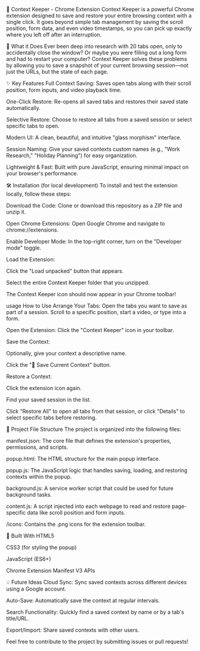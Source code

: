 📑 Context Keeper - Chrome Extension
Context Keeper is a powerful Chrome extension designed to save and restore your entire browsing context with a single click. It goes beyond simple tab management by saving the scroll position, form data, and even video timestamps, so you can pick up exactly where you left off after an interruption.

🚀 What it Does
Ever been deep into research with 20 tabs open, only to accidentally close the window? Or maybe you were filling out a long form and had to restart your computer? Context Keeper solves these problems by allowing you to save a snapshot of your current browsing session—not just the URLs, but the state of each page.

✨ Key Features
Full Context Saving: Saves open tabs along with their scroll position, form inputs, and video playback time.

One-Click Restore: Re-opens all saved tabs and restores their saved state automatically.

Selective Restore: Choose to restore all tabs from a saved session or select specific tabs to open.

Modern UI: A clean, beautiful, and intuitive "glass morphism" interface.

Session Naming: Give your saved contexts custom names (e.g., "Work Research," "Holiday Planning") for easy organization.

Lightweight & Fast: Built with pure JavaScript, ensuring minimal impact on your browser's performance.

🛠️ Installation (for local development)
To install and test the extension locally, follow these steps:

Download the Code: Clone or download this repository as a ZIP file and unzip it.

Open Chrome Extensions: Open Google Chrome and navigate to chrome://extensions.

Enable Developer Mode: In the top-right corner, turn on the "Developer mode" toggle.

Load the Extension:

Click the "Load unpacked" button that appears.

Select the entire Context Keeper folder that you unzipped.

The Context Keeper icon should now appear in your Chrome toolbar!

usage How to Use
Arrange Your Tabs: Open the tabs you want to save as part of a session. Scroll to a specific position, start a video, or type into a form.

Open the Extension: Click the "Context Keeper" icon in your toolbar.

Save the Context:

Optionally, give your context a descriptive name.

Click the "💾 Save Current Context" button.

Restore a Context:

Click the extension icon again.

Find your saved session in the list.

Click "Restore All" to open all tabs from that session, or click "Details" to select specific tabs before restoring.

📁 Project File Structure
The project is organized into the following files:

manifest.json: The core file that defines the extension's properties, permissions, and scripts.

popup.html: The HTML structure for the main popup interface.

popup.js: The JavaScript logic that handles saving, loading, and restoring contexts within the popup.

background.js: A service worker script that could be used for future background tasks.

content.js: A script injected into each webpage to read and restore page-specific data like scroll position and form inputs.

/icons: Contains the .png icons for the extension toolbar.

🔧 Built With
HTML5

CSS3 (for styling the popup)

JavaScript (ES6+)

Chrome Extension Manifest V3 APIs

💡 Future Ideas
Cloud Sync: Sync saved contexts across different devices using a Google account.

Auto-Save: Automatically save the context at regular intervals.

Search Functionality: Quickly find a saved context by name or by a tab's title/URL.

Export/Import: Share saved contexts with other users.

Feel free to contribute to the project by submitting issues or pull requests!
